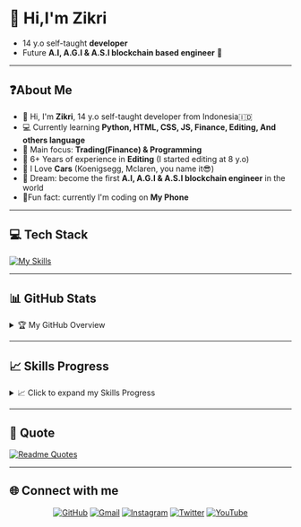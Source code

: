 # 👋 Hi,I'm Zikri

- 14 y.o self-taught **developer**
- Future **A.I, A.G.I & A.S.I blockchain based engineer** 🚀

---

## ❓About Me

- 👋 Hi, I'm **Zikri**, 14 y.o self-taught developer from Indonesia🇮🇩
- 💻 Currently learning **Python, HTML, CSS, JS, Finance, Editing, And others language**
- 🎯 Main focus: **Trading(Finance) & Programming**
- 🎨 6+ Years of experience in **Editing** (I started editing at 8 y.o)
- 🚗 I Love **Cars** (Koenigsegg, Mclaren, you name it😎)
- 🌌 Dream: become the first **A.I, A.G.I & A.S.I blockchain engineer** in the world
- 📱Fun fact: currently I'm coding on **My Phone**

---

## 💻 Tech Stack

[![My Skills](https://skillicons.dev/icons?i=python,html,css,js,bootstrap,tailwind&theme=light)](https://skillicons.dev)

---

## 📊 GitHub Stats
<details>
  <summary>🏆 My GitHub Overview</summary>

  [![trophy](https://github-profile-trophy.vercel.app/?username=Zikri-codes&theme=catppuccin&no-frame=true&no-bg=true&margin-w=4)](https://github.com/ryo-ma/github-profile-trophy)  
  ![Zikri's GitHub stats](https://github-readme-stats.vercel.app/api?username=Zikri-codes&show_icons=true&theme=catppuccin_mocha)  
  [![GitHub Streak](https://streak-stats.demolab.com?user=Zikri-codes&theme=catppuccin-mocha&short_numbers=true&card_width=466)](https://git.io/streak-stats)
  ![Top Langs](https://github-readme-stats.vercel.app/api/top-langs/?username=Zikri-codes&layout=compact&theme=catppuccin_mocha)

</details>

---

## 📈 Skills Progress
<details>
  <summary>📈 Click to expand my Skills Progress</summary>

  | Skill      | Level                  |
  |-----------|------------------------|
  | 🐍 Python | Learning → Beginner    |
  | 🌐 HTML   | Beginner → Intermediate|
  | 🎨 CSS   | Learning → Beginner     |
  | 💻 JavaScript | Learning → Beginner |
  | ✂️ Editing | Intermediate → Advanced|
  | ⛓️ Blockchain | Learning → Beginner |
  | 🤖 AI    | Learning → Beginner    |

</details>



---

## 📝 Quote

[![Readme Quotes](https://quotes-github-readme.vercel.app/api?type=horizontal&theme=catppuccin_mocha&quote=Fall%20today,%20rule%20someday&author=Zikri)](https://github.com/piyushsuthar/github-readme-quotes)

---

## 🌐 Connect with me

<div align="center">

[![GitHub](https://img.shields.io/badge/GitHub-000?style=for-the-badge&logo=github&logoColor=white)](https://github.com/Zikri-codes)
[![Gmail](https://img.shields.io/badge/Email-D14836?style=for-the-badge&logo=gmail&logoColor=white)](mailto:zikri.codes@gmail.com)
[![Instagram](https://img.shields.io/badge/Instagram-E4405F?style=for-the-badge&logo=instagram&logoColor=white)](https://instagram.com/zikriwannabeeditor)
[![Twitter](https://img.shields.io/badge/Twitter-000?style=for-the-badge&logo=x&logoColor=white)](https://x.com/zikridev)
[![YouTube](https://img.shields.io/badge/YouTube-FF0000?style=for-the-badge&logo=youtube&logoColor=white)](https://youtube.com/@zikrinothuman)

</div>